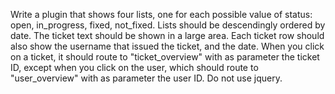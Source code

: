 Write a plugin that shows four lists, one for each possible value of status: open, in_progress, fixed, not_fixed. Lists should be descendingly ordered by date. The ticket text should be shown in a large area. Each ticket row should also show the username that issued the ticket, and the date. When you click on a ticket, it should route to "ticket_overview" with as parameter the ticket ID, except when you click on the user, which should route to "user_overview" with as parameter the user ID. Do not use jquery.
